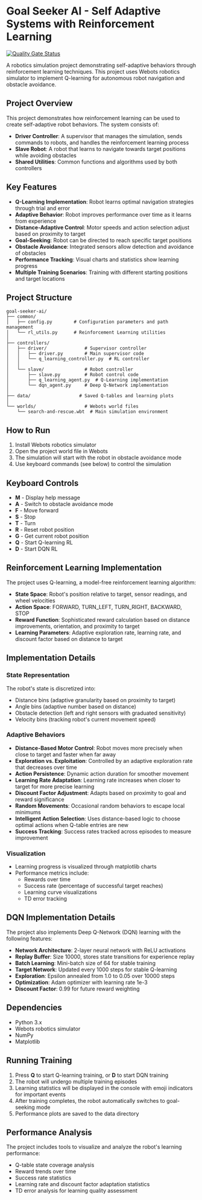 # Goal Seeker AI - Self Adaptive Systems with Reinforcement Learning

[![Quality Gate Status](https://sonarcloud.io/api/project_badges/measure?project=ajbarea_goal-seeker-ai&metric=alert_status)](https://sonarcloud.io/summary/new_code?id=ajbarea_goal-seeker-ai)

A robotics simulation project demonstrating self-adaptive behaviors through reinforcement learning techniques. This project uses Webots robotics simulator to implement Q-learning for autonomous robot navigation and obstacle avoidance.

## Project Overview

This project demonstrates how reinforcement learning can be used to create self-adaptive robot behaviors. The system consists of:

- **Driver Controller**: A supervisor that manages the simulation, sends commands to robots, and handles the reinforcement learning process
- **Slave Robot**: A robot that learns to navigate towards target positions while avoiding obstacles
- **Shared Utilities**: Common functions and algorithms used by both controllers

## Key Features

- **Q-Learning Implementation**: Robot learns optimal navigation strategies through trial and error
- **Adaptive Behavior**: Robot improves performance over time as it learns from experience
- **Distance-Adaptive Control**: Motor speeds and action selection adjust based on proximity to target
- **Goal-Seeking**: Robot can be directed to reach specific target positions
- **Obstacle Avoidance**: Integrated sensors allow detection and avoidance of obstacles
- **Performance Tracking**: Visual charts and statistics show learning progress
- **Multiple Training Scenarios**: Training with different starting positions and target locations

## Project Structure

```plaintext
goal-seeker-ai/
├── common/
│   ├── config.py        # Configuration parameters and path management
│   └── rl_utils.py      # Reinforcement Learning utilities
│
├── controllers/
│   ├── driver/              # Supervisor controller
│   │   ├── driver.py        # Main supervisor code
│   │   └── q_learning_controller.py  # RL controller
│   │       
│   └── slave/               # Robot controller
│       ├── slave.py         # Robot control code
│       ├── q_learning_agent.py  # Q-Learning implementation
│       └── dqn_agent.py     # Deep Q-Network implementation
│
├── data/                  # Saved Q‑tables and learning plots
│
└── worlds/                  # Webots world files
    └── search-and-rescue.wbt  # Main simulation environment
```

## How to Run

1. Install Webots robotics simulator
2. Open the project world file in Webots
3. The simulation will start with the robot in obstacle avoidance mode
4. Use keyboard commands (see below) to control the simulation

## Keyboard Controls

- **M** - Display help message
- **A** - Switch to obstacle avoidance mode
- **F** - Move forward
- **S** - Stop
- **T** - Turn
- **R** - Reset robot position
- **G** - Get current robot position
- **Q** - Start Q-learning RL
- **D** - Start DQN RL

## Reinforcement Learning Implementation

The project uses Q-learning, a model-free reinforcement learning algorithm:

- **State Space**: Robot's position relative to target, sensor readings, and wheel velocities
- **Action Space**: FORWARD, TURN_LEFT, TURN_RIGHT, BACKWARD, STOP
- **Reward Function**: Sophisticated reward calculation based on distance improvements, orientation, and proximity to target
- **Learning Parameters**: Adaptive exploration rate, learning rate, and discount factor based on distance to target

## Implementation Details

### State Representation

The robot's state is discretized into:

- Distance bins (adaptive granularity based on proximity to target)
- Angle bins (adaptive number based on distance)
- Obstacle detection (left and right sensors with graduated sensitivity)
- Velocity bins (tracking robot's current movement speed)

### Adaptive Behaviors

- **Distance-Based Motor Control**: Robot moves more precisely when close to target and faster when far away
- **Exploration vs. Exploitation**: Controlled by an adaptive exploration rate that decreases over time
- **Action Persistence**: Dynamic action duration for smoother movement
- **Learning Rate Adaptation**: Learning rate increases when closer to target for more precise learning
- **Discount Factor Adjustment**: Adapts based on proximity to goal and reward significance
- **Random Movements**: Occasional random behaviors to escape local minimums
- **Intelligent Action Selection**: Uses distance-based logic to choose optimal actions when Q-table entries are new
- **Success Tracking**: Success rates tracked across episodes to measure improvement

### Visualization

- Learning progress is visualized through matplotlib charts
- Performance metrics include:
  - Rewards over time
  - Success rate (percentage of successful target reaches)
  - Learning curve visualizations
  - TD error tracking

## DQN Implementation Details

The project also implements Deep Q-Network (DQN) learning with the following features:

- **Network Architecture**: 2-layer neural network with ReLU activations
- **Replay Buffer**: Size 10000, stores state transitions for experience replay
- **Batch Learning**: Mini-batch size of 64 for stable training
- **Target Network**: Updated every 1000 steps for stable Q-learning
- **Exploration**: Epsilon annealed from 1.0 to 0.05 over 10000 steps
- **Optimization**: Adam optimizer with learning rate 1e-3
- **Discount Factor**: 0.99 for future reward weighting

## Dependencies

- Python 3.x
- Webots robotics simulator
- NumPy
- Matplotlib

## Running Training

1. Press **Q** to start Q-learning training, or **D** to start DQN training
2. The robot will undergo multiple training episodes
3. Learning statistics will be displayed in the console with emoji indicators for important events
4. After training completes, the robot automatically switches to goal-seeking mode
5. Performance plots are saved to the data directory

## Performance Analysis

The project includes tools to visualize and analyze the robot's learning performance:

- Q-table state coverage analysis
- Reward trends over time
- Success rate statistics
- Learning rate and discount factor adaptation statistics
- TD error analysis for learning quality assessment
